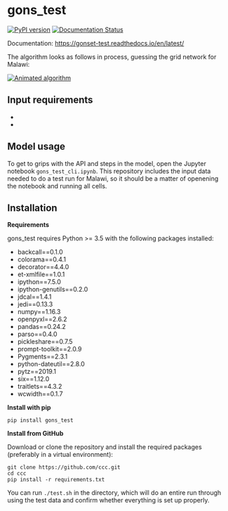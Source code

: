 # gons_test
[![PyPI version](https://badge.fury.io/py/gridfinder.svg)](https://badge.fury.io/py/gridfinder) [![Documentation Status](https://readthedocs.org/projects/gonset-test/badge/?version=latest)](https://gonset-test.readthedocs.io/en/latest/?badge=latest)

Documentation: https://gonset-test.readthedocs.io/en/latest/

The algorithm looks as follows in process, guessing the grid network for Malawi:

[![Animated algorithm](https://raw.githubusercontent.com/carderne/gridfinder/master/gridfinder-animated.gif)](#)

## Input requirements
-
-

## Model usage

To get to grips with the API and steps in the model, open the Jupyter notebook `gons_test_cli.ipynb`. This repository  includes the input data needed to do a test run for Malawi, so it should be a matter of openening the notebook and running all cells.

## Installation

**Requirements**

gons_test requires Python >= 3.5 with the following packages installed:
- backcall==0.1.0
- colorama==0.4.1
- decorator==4.4.0
- et-xmlfile==1.0.1
- ipython==7.5.0
- ipython-genutils==0.2.0
- jdcal==1.4.1
- jedi==0.13.3
- numpy==1.16.3
- openpyxl==2.6.2
- pandas==0.24.2
- parso==0.4.0
- pickleshare==0.7.5
- prompt-toolkit==2.0.9
- Pygments==2.3.1
- python-dateutil==2.8.0
- pytz==2019.1
- six==1.12.0
- traitlets==4.3.2
- wcwidth==0.1.7

**Install with pip**

```
pip install gons_test
```

**Install from GitHub**

Download or clone the repository and install the required packages (preferably in a virtual environment):

```
git clone https://github.com/ccc.git
cd ccc
pip install -r requirements.txt
```
You can run ```./test.sh``` in the directory, which will do an entire run through using the test data and confirm whether everything is set up properly.